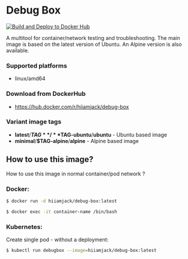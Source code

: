 # Debug Box

[![Build and Deploy to Docker Hub](https://github.com/hiimjack/debug-box/actions/workflows/push.yaml/badge.svg)](https://github.com/hiimjack/debug-box/actions/workflows/push.yaml)


A multitool for container/network testing and troubleshooting. The main image is based on the latest version of Ubuntu. An Alpine version is also available.

### Supported platforms

+ linux/amd64

### Download from DockerHub

+ https://hub.docker.com/r/hiiamjack/debug-box

### Variant image tags

+ **latest**/**$TAG**/**$TAG-ubuntu**/**ubuntu** - Ubuntu based image
+ **minimal**/**$TAG-alpine**/**alpine** - Alpine based image



## How to use this image?
How to use this image in normal container/pod network ?

### Docker:

```bash
$ docker run -d hiiamjack/debug-box:latest

$ docker exec -it container-name /bin/bash
```

### Kubernetes:

Create single pod - without a deployment:

```bash
$ kubectl run debugbox --image=hiiamjack/debug-box:latest
```


